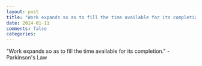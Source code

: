 ```yaml
---
layout: post
title: "Work expands so as to fill the time available for its completion."
date: 2014-01-11
comments: false
categories: 
---
```


<span class='quote'>"Work expands so as to fill the time available for its completion."</span>
<span class='by'>- Parkinson's Law</span>

